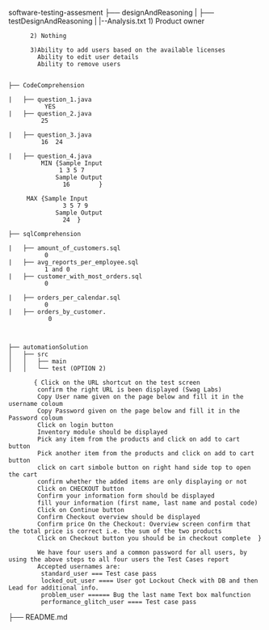 software-testing-assesment
    ├── designAndReasoning
    |   ├── testDesignAndReasoning
    |   |--Analysis.txt
          1) Product owner
          
          2) Nothing
          
          3)Ability to add users based on the available licenses
            Ability to edit user details
            Ability to remove users
     
    
    ├── CodeComprehension
    
    |   ├── question_1.java 
              YES
    |   ├── question_2.java 
             25
    
    |   ├── question_3.java 
             16  24
     
    |   ├── question_4.java
             MIN {Sample Input
                  1 3 5 7
                 Sample Output
                   16        }
         
         MAX {Sample Input
                   3 5 7 9
                 Sample Output
                   24  }     
    
    ├── sqlComprehension
    
    |   ├── amount_of_customers.sql 
              0
    |   ├── avg_reports_per_employee.sql 
              1 and 0
    |   ├── customer_with_most_orders.sql
              0
              
    |   ├── orders_per_calendar.sql 
              0
    |   ├── orders_by_customer.
               0
               
               
               
    ├── automationSolution
    │   ├── src
    │   │   ├── main
    │   │   └── test (OPTION 2)
    
           { Click on the URL shortcut on the test screen
            confirm the right URL is been displayed (Swag Labs)
            Copy User name given on the page below and fill it in the username coloum
            Copy Password given on the page below and fill it in the Password coloum
            Click on login button
            Inventory module should be displayed
            Pick any item from the products and click on add to cart button
            Pick another item from the products and click on add to cart button
            click on cart simbole button on right hand side top to open the cart
            confirm whether the added items are only displaying or not
            Click on CHECKOUT button
            Confirm your information form should be displayed
            fill your information (first name, last name and postal code)
            Click on Continue button
            Confirm Checkout overview should be displayed
            Confirm price On the Checkout: Overview screen confirm that the total price is correct i.e. the sum of the two products
            Click on Checkout button you should be in checkout complete  }
            
            We have four users and a common password for all users, by using the above steps to all four users the Test Cases report
            Accepted usernames are:
             standard_user === Test case pass
             locked_out_user ==== User got Lockout Check with DB and then Lead for additional info.
             problem_user ====== Bug the last name Text box malfunction
             performance_glitch_user ==== Test case pass
            
            
                       
            
            
             
   
   
   ├── README.md
